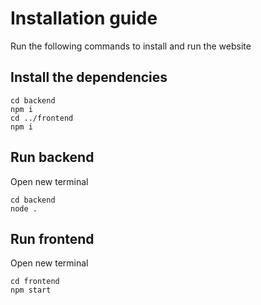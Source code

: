 # Installation guide

Run the following commands to install and run the website

## Install the dependencies

```console
cd backend
npm i
cd ../frontend
npm i
```

## Run backend

Open new terminal

```console
cd backend
node .
```

## Run frontend

Open new terminal

```console
cd frontend
npm start
```


